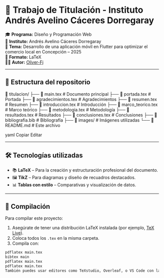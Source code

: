 # 📘 Trabajo de Titulación - Instituto Andrés Avelino Cáceres Dorregaray

🎓 **Programa:** Diseño y Programación Web  
🏫 **Instituto:** Andrés Avelino Cáceres Dorregaray  
📝 **Tema:** Desarrollo de una aplicación móvil en Flutter para optimizar el comercio local en Concepción – 2025  
📍 **Formato:** LaTeX  
👨‍💻 **Autor:** [Oliver-Fj](https://github.com/Oliver-Fj)

---

## 📂 Estructura del repositorio

📁 titulacion/
├── 📄 main.tex # Documento principal
├── 📄 portada.tex # Portada
├── 📄 agradecimientos.tex # Agradecimientos
├── 📄 resumen.tex # Resumen
├── 📄 introduccion.tex # Introducción
├── 📄 marco_teorico.tex # Marco teórico
├── 📄 metodologia.tex # Metodología
├── 📄 resultados.tex # Resultados
├── 📄 conclusiones.tex # Conclusiones
├── 📄 bibliografia.bib # Bibliografía
├── 📁 images/ # Imágenes utilizadas
└── 📄 README.md # Este archivo

yaml
Copiar
Editar

---

## 🛠️ Tecnologías utilizadas

- 📚 **LaTeX** – Para la creación y estructuración profesional del documento.
- 🖼️ **TikZ** – Para diagramas y diseño de recuadros destacados.
- 📊 **Tablas con estilo** – Comparativas y visualización de datos.

---

## 🚀 Compilación

Para compilar este proyecto:

1. Asegúrate de tener una distribución LaTeX instalada (por ejemplo, [TeX Live](https://www.tug.org/texlive/)).
2. Coloca todos los `.tex` en la misma carpeta.
3. Compila con:

```bash
pdflatex main.tex
bibtex main
pdflatex main.tex
pdflatex main.tex
También puedes usar editores como TeXstudio, Overleaf, o VS Code con la extensión LaTeX Workshop.
